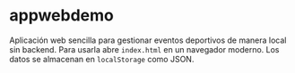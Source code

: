 # appwebdemo

Aplicación web sencilla para gestionar eventos deportivos de manera local sin backend. Para usarla abre `index.html` en un navegador moderno. Los datos se almacenan en `localStorage` como JSON.
